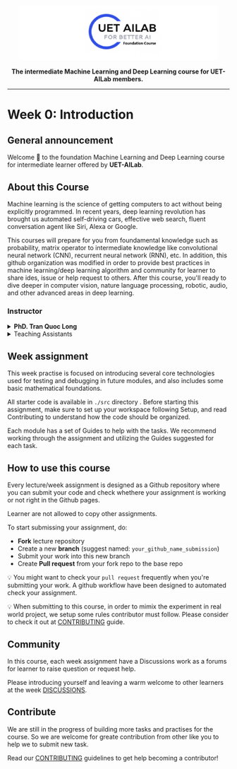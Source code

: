 <div align="center">
    <img src="docs/foundation-course-logo.png" width="450"/>

**The intermediate Machine Learning and Deep Learning course for UET-AILab members.**

---

</div>

# Week 0: Introduction

## General announcement

Welcome 👋 to the foundation Machine Learning and Deep Learning course for intermediate learner offered by **UET-AILab**.

## About this Course

Machine learning is the science of getting computers to act without being explicitly programmed. In recent years, deep learning revolution has brought us automated self-driving cars, effective web search, fluent conversation agent like Siri, Alexa or Google.

This courses will prepare for you from foundamental knowledge such as probability, matrix operator to intermediate knowledge like convolutional neural network (CNN), recurrent neural network (RNN), etc. In addition, this github organization was modified in order to provide best practices in machine learning/deep learning algorithm and community for learner to share ides, issue or help request to others. After this course, you'll ready to dive deeper in computer vision, nature language processing, robotic, audio, and other advanced areas in deep learning.

### Instructor

<details close>
<Summary><strong>PhD. Tran Quoc Long</strong></summary>

📧 Email: [tqlong@vnu.edu.vn](mailto:tqlong@vnu.edu.vn)

🎓 Scholar: [Quoc Long Tran](https://scholar.google.com.vn/citations?user=xnnOvh4AAAAJ&hl=en)

:octocat: Github: [tqlong](https://github.com/tqlong)

</details>

<details close>
<Summary>Teaching Assistants</Summary>

**Nguyen Van Phi**
    
📧: [phinv@vnu.edu.vn](mailto:phinv@vnu.edu.vn)

:octocat: Github: [gungui98](https://github.com/gungui98)

**Nguyen Manh Dung**

📧: [manhdung20112000@gmail.com](mailto:manhdung20112000@gmail.com)

:octocat: Github: [manhdung20112000](https://github.com/manhdung20112000)

**Nguyen Phuc Hai**

📧: [hainguyen29031412@gmail.com](mailto:hainguyen29031412@gmail.com)

:octocat: Github: [HaiNguyen2903](https://github.com/hainguyen2903)

</details>

## Week assignment

This week practise is focused on introducing several core technologies used for testing and debugging in future modules, and also includes some basic mathematical foundations.

All starter code is available in `./src` directory . Before starting this assignment, make sure to set up your workspace following Setup, and read Contributing to understand how the code should be organized.

Each module has a set of Guides to help with the tasks. We recommend working through the assignment and utilizing the Guides suggested for each task.

## How to use this course

Every lecture/week assignment is designed as a Github repository where you can submit your code and check whethere your assignment is working or not right in the Github pages.

Learner are not allowed to copy other assignments.

To start submissing your assignment, do:
- **Fork** lecture repository
- Create a new **branch** (suggest named: `your_github_name_submission`)
- Submit your work into this new branch
- Create **Pull request** from your fork repo to the base repo

💡 You might want to check your `pull request` frequently when you're submitting your work. A github workflow have been designed to automated check your assignment.

💡 When submitting to this course, in order to mimix the experiment in real world project, we setup some rules contributor must follow. Please consider to check it out at [CONTRIBUTING](https://github.com/Foundation-Learning-UETAILab/Week-0-Introduction/blob/master/.github/CONTRIBUTING.md) guide.


## Community

In this course, each week assignment have a Discussions work as a forums for learner to raise question or request help. 

Please introducing yourself and leaving a warm welcome to other learners at the week [DISCUSSIONS](https://github.com/Foundation-Learning-UETAILab/Week-0-Introduction/discussions).


## Contribute
We are still in the progress of building more tasks and practises for the course. So we are welcome for greate contribution from other like you to help we to submit new task.

Read our [CONTRIBUTING](https://github.com/Foundation-Learning-UETAILab/Week-0-Introduction/blob/master/.github/CONTRIBUTING.md#for-contributor) guidelines to get help becoming a contributor!
